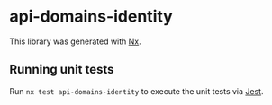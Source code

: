 # api-domains-identity

This library was generated with [Nx](https://nx.dev).

## Running unit tests

Run `nx test api-domains-identity` to execute the unit tests via [Jest](https://jestjs.io).
